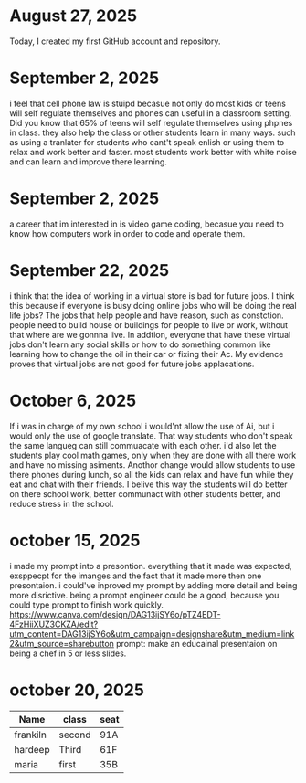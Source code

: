 # August 27, 2025
Today, I created my first GitHub account and repository.
# September 2, 2025

i feel that cell phone law is stuipd becasue not only do most kids or teens will self regulate themselves and phones can useful in a classroom setting. Did you know that 65% of teens will self regulate themselves using phpnes in class. they also help the class or other students learn in many ways. such as using a tranlater for students who cant't speak enlish or using them to relax and work better and faster. most students work better with white noise and can learn and improve there learning.
# September 2, 2025

a career that im interested in is video game coding, becasue you need to know how computers work in order to code and operate them.

# September 22, 2025

i think that the idea of working in a virtual store is bad for future jobs. I think this because if everyone is busy doing online jobs who will be doing the real life jobs? The jobs that help people and have reason, such as constction. people need to build house or buildings for people to live or work, without that where are we gonnna live. In addtion, everyone that have these virtual jobs don't learn any social skills or how to do something common like learning how to change the oil in their car or fixing their Ac. My evidence proves that virtual jobs are not good for future jobs applacations.

# October 6, 2025

If i was in charge of my own school i would'nt allow the use of Ai, but i would only the use of google translate. That way students who don't speak the same langueg can still commuacate with each other. i'd also let the students play cool math games, only when they are done with all there work and have no missing asiments. Anothor change would allow students to use there phones during lunch, so all the kids can relax and have fun while they eat and chat with their friends. I belive this way the students will do better on there school work, better communact with other students better, and reduce stress in the school.

# october 15, 2025

i made my prompt into a presontion. everything that it made was expected, exsppecpt for the imanges and the fact that it made more then one presontaion. i could've inproved my prompt by adding more detail and being more disrictive. being a prompt engineer could be a good, because you could type prompt to finish work quickly.
https://www.canva.com/design/DAG13ijSY6o/pTZ4EDT-4FzHiiXUZ3CKZA/edit?utm_content=DAG13ijSY6o&utm_campaign=designshare&utm_medium=link2&utm_source=sharebutton
prompt: make an educainal presentaion on being a chef in 5 or less slides.

# october 20, 2025

| Name        |    class    |       seat       |
| ----------- | ----------- | ---------------- |
| frankiln    |    second   |        91A       |
| hardeep     |    Third    |        61F       |
|  maria      |    first    |        35B       |
